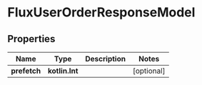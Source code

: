 
# FluxUserOrderResponseModel

## Properties
Name | Type | Description | Notes
------------ | ------------- | ------------- | -------------
**prefetch** | **kotlin.Int** |  |  [optional]



